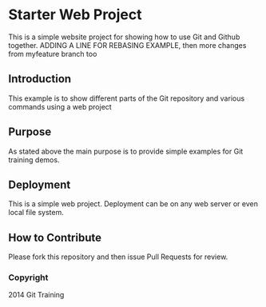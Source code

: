 # Starter Web Project

This is a simple website project for showing how to use Git and Github together.
ADDING A LINE FOR REBASING EXAMPLE, then more changes from myfeature branch too

## Introduction

This example is to show different parts of the Git repository and various commands using a web project

## Purpose 

As stated above the main purpose is to provide simple examples for Git training demos.

## Deployment

This is a simple web project. Deployment can be on any web server or even local file system.

## How to Contribute

Please fork this repository and then issue Pull Requests for review.

### Copyright

2014 Git Training
